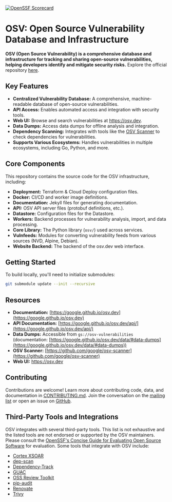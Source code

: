 [![OpenSSF Scorecard](https://api.securityscorecards.dev/projects/github.com/google/osv.dev/badge)](https://scorecard.dev/viewer/?uri=github.com/google/osv.dev)

# OSV: Open Source Vulnerability Database and Infrastructure

**OSV (Open Source Vulnerability) is a comprehensive database and infrastructure for tracking and sharing open-source vulnerabilities, helping developers identify and mitigate security risks.** Explore the official repository [here](https://github.com/google/osv.dev).

## Key Features

*   **Centralized Vulnerability Database:** A comprehensive, machine-readable database of open-source vulnerabilities.
*   **API Access:** Enables automated access and integration with security tools.
*   **Web UI:** Browse and search vulnerabilities at <https://osv.dev>.
*   **Data Dumps:** Access data dumps for offline analysis and integration.
*   **Dependency Scanning:** Integrates with tools like the [OSV Scanner](https://github.com/google/osv-scanner) to check dependencies for vulnerabilities.
*   **Supports Various Ecosystems:** Handles vulnerabilities in multiple ecosystems, including Go, Python, and more.

## Core Components

This repository contains the source code for the OSV infrastructure, including:

*   **Deployment:** Terraform & Cloud Deploy configuration files.
*   **Docker:** CI/CD and worker image definitions.
*   **Documentation:** Jekyll files for generating documentation.
*   **API:** OSV API server files (protobuf definitions, etc.).
*   **Datastore:** Configuration files for the Datastore.
*   **Workers:** Backend processes for vulnerability analysis, import, and data processing.
*   **Core Library:** The Python library (`osv/`) used across services.
*   **Vulnfeeds:** Modules for converting vulnerability feeds from various sources (NVD, Alpine, Debian).
*   **Website Backend:** The backend of the osv.dev web interface.

## Getting Started

To build locally, you'll need to initialize submodules:

```bash
git submodule update --init --recursive
```

## Resources

*   **Documentation:** [https://google.github.io/osv.dev](https://google.github.io/osv.dev)
*   **API Documentation:** [https://google.github.io/osv.dev/api/](https://google.github.io/osv.dev/api/)
*   **Data Dumps:** Accessible from `gs://osv-vulnerabilities` (documentation: [https://google.github.io/osv.dev/data/#data-dumps](https://google.github.io/osv.dev/data/#data-dumps))
*   **OSV Scanner:** [https://github.com/google/osv-scanner](https://github.com/google/osv-scanner)
*   **Web UI:** <https://osv.dev>

## Contributing

Contributions are welcome! Learn more about contributing code, data, and documentation in [CONTRIBUTING.md](CONTRIBUTING.md).  Join the conversation on the [mailing list](https://groups.google.com/g/osv-discuss) or open an issue on [GitHub](https://github.com/google/osv.dev/issues).

## Third-Party Tools and Integrations

OSV integrates with several third-party tools. This list is not exhaustive and the listed tools are not endorsed or supported by the OSV maintainers. Please consult the [OpenSSF's Concise Guide for Evaluating Open Source Software](https://best.openssf.org/Concise-Guide-for-Evaluating-Open-Source-Software) for evaluation.  Some tools that integrate with OSV include:

*   [Cortex XSOAR](https://github.com/demisto/content)
*   [dep-scan](https://github.com/AppThreat/dep-scan)
*   [Dependency-Track](https://github.com/DependencyTrack/dependency-track)
*   [GUAC](https://github.com/guacsec/guac)
*   [OSS Review Toolkit](https://github.com/oss-review-toolkit/ort)
*   [pip-audit](https://github.com/pypa/pip-audit)
*   [Renovate](https://github.com/renovatebot/renovate)
*   [Trivy](https://github.com/aquasecurity/trivy)